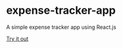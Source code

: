# expense-tracker-app
 A simple expense tracker app using React.js

[Try it out](https://simple-expense-tracker-sayan.netlify.app/)
